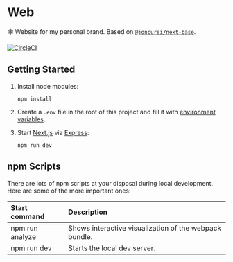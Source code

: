 # Web

🕸️ Website for my personal brand. Based on
[`@joncursi/next-base`](https://github.com/joncursi/next-base).

[![CircleCI](https://circleci.com/gh/joncursi/web.svg?style=shield)](https://circleci.com/gh/joncursi/web)

## Getting Started

1. Install node modules:

    ```shell
    npm install
    ```

2. Create a `.env` file in the root of this project and fill it with
[environment variables](https://github.com/joncursi/web/blob/master/.env.example).

3. Start [Next.js](https://nextjs.org/) via [Express](https://expressjs.com/):

    ```shell
    npm run dev
    ```

## npm Scripts

There are lots of npm scripts at your disposal during local development.
Here are some of the more important ones:

| Start command          | Description                                            |
|:---------------------- |:------------------------------------------------------ |
| npm run analyze        | Shows interactive visualization of the webpack bundle. |
| npm run dev            | Starts the local dev server.                           |
